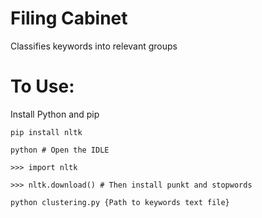 Filing Cabinet
==============

Classifies keywords into relevant groups

# To Use:
Install Python and pip

`pip install nltk`

`python # Open the IDLE`

`>>> import nltk`

`>>> nltk.download() # Then install punkt and stopwords`

`python clustering.py {Path to keywords text file}`
